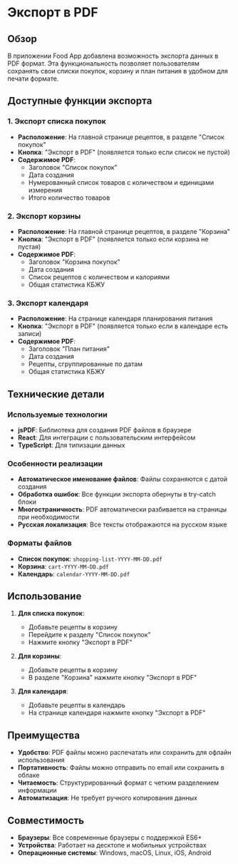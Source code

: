 # Экспорт в PDF

## Обзор

В приложении Food App добавлена возможность экспорта данных в PDF формат. Эта функциональность позволяет пользователям сохранять свои списки покупок, корзину и план питания в удобном для печати формате.

## Доступные функции экспорта

### 1. Экспорт списка покупок

- **Расположение**: На главной странице рецептов, в разделе "Список покупок"
- **Кнопка**: "Экспорт в PDF" (появляется только если список не пустой)
- **Содержимое PDF**:
  - Заголовок "Список покупок"
  - Дата создания
  - Нумерованный список товаров с количеством и единицами измерения
  - Итого количество товаров

### 2. Экспорт корзины

- **Расположение**: На главной странице рецептов, в разделе "Корзина"
- **Кнопка**: "Экспорт в PDF" (появляется только если корзина не пустая)
- **Содержимое PDF**:
  - Заголовок "Корзина покупок"
  - Дата создания
  - Список рецептов с количеством и калориями
  - Общая статистика КБЖУ

### 3. Экспорт календаря

- **Расположение**: На странице календаря планирования питания
- **Кнопка**: "Экспорт в PDF" (появляется только если в календаре есть записи)
- **Содержимое PDF**:
  - Заголовок "План питания"
  - Дата создания
  - Рецепты, сгруппированные по датам
  - Общая статистика КБЖУ

## Технические детали

### Используемые технологии

- **jsPDF**: Библиотека для создания PDF файлов в браузере
- **React**: Для интеграции с пользовательским интерфейсом
- **TypeScript**: Для типизации данных

### Особенности реализации

- **Автоматическое именование файлов**: Файлы сохраняются с датой создания
- **Обработка ошибок**: Все функции экспорта обернуты в try-catch блоки
- **Многостраничность**: PDF автоматически разбивается на страницы при необходимости
- **Русская локализация**: Все тексты отображаются на русском языке

### Форматы файлов

- **Список покупок**: `shopping-list-YYYY-MM-DD.pdf`
- **Корзина**: `cart-YYYY-MM-DD.pdf`
- **Календарь**: `calendar-YYYY-MM-DD.pdf`

## Использование

1. **Для списка покупок**:
   - Добавьте рецепты в корзину
   - Перейдите к разделу "Список покупок"
   - Нажмите кнопку "Экспорт в PDF"

2. **Для корзины**:
   - Добавьте рецепты в корзину
   - В разделе "Корзина" нажмите кнопку "Экспорт в PDF"

3. **Для календаря**:
   - Добавьте рецепты в календарь
   - На странице календаря нажмите кнопку "Экспорт в PDF"

## Преимущества

- **Удобство**: PDF файлы можно распечатать или сохранить для офлайн использования
- **Портативность**: Файлы можно отправить по email или сохранить в облаке
- **Читаемость**: Структурированный формат с четким разделением информации
- **Автоматизация**: Не требует ручного копирования данных

## Совместимость

- **Браузеры**: Все современные браузеры с поддержкой ES6+
- **Устройства**: Работает на десктопе и мобильных устройствах
- **Операционные системы**: Windows, macOS, Linux, iOS, Android
